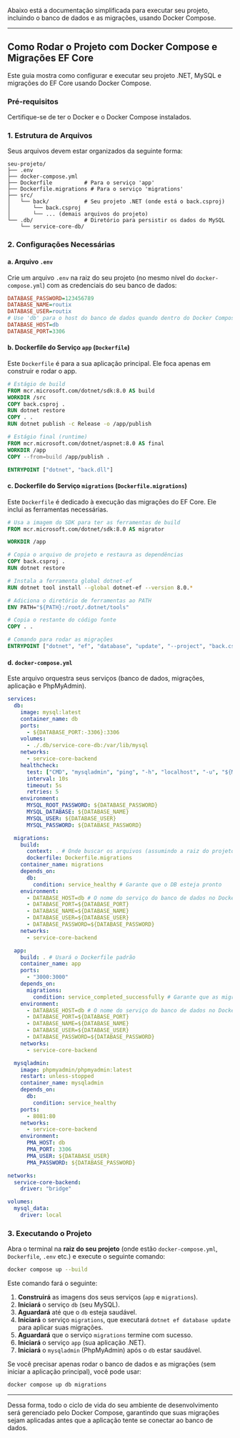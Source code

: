 Abaixo está a documentação simplificada para executar seu projeto, incluindo o banco de dados e as migrações, usando Docker Compose.

---

## Como Rodar o Projeto com Docker Compose e Migrações EF Core

Este guia mostra como configurar e executar seu projeto .NET, MySQL e migrações do EF Core usando Docker Compose.

### Pré-requisitos

Certifique-se de ter o Docker e o Docker Compose instalados.

### 1. Estrutura de Arquivos

Seus arquivos devem estar organizados da seguinte forma:

```
seu-projeto/
├── .env
├── docker-compose.yml
├── Dockerfile          # Para o serviço 'app'
├── Dockerfile.migrations # Para o serviço 'migrations'
├── src/
│   └── back/           # Seu projeto .NET (onde está o back.csproj)
│       └── back.csproj
│       └── ... (demais arquivos do projeto)
└── .db/                # Diretório para persistir os dados do MySQL
    └── service-core-db/
```

### 2. Configurações Necessárias

#### a. Arquivo `.env`

Crie um arquivo `.env` na raiz do seu projeto (no mesmo nível do `docker-compose.yml`) com as credenciais do seu banco de dados:

```ini
DATABASE_PASSWORD=123456789
DATABASE_NAME=routix
DATABASE_USER=routix
# Use 'db' para o host do banco de dados quando dentro do Docker Compose
DATABASE_HOST=db
DATABASE_PORT=3306
```

#### b. Dockerfile do Serviço `app` (`Dockerfile`)

Este `Dockerfile` é para a sua aplicação principal. Ele foca apenas em construir e rodar o app.

```dockerfile
# Estágio de build
FROM mcr.microsoft.com/dotnet/sdk:8.0 AS build
WORKDIR /src
COPY back.csproj .
RUN dotnet restore
COPY . .
RUN dotnet publish -c Release -o /app/publish

# Estágio final (runtime)
FROM mcr.microsoft.com/dotnet/aspnet:8.0 AS final
WORKDIR /app
COPY --from=build /app/publish .

ENTRYPOINT ["dotnet", "back.dll"]
```

#### c. Dockerfile do Serviço `migrations` (`Dockerfile.migrations`)

Este `Dockerfile` é dedicado à execução das migrações do EF Core. Ele inclui as ferramentas necessárias.

```dockerfile
# Usa a imagem do SDK para ter as ferramentas de build
FROM mcr.microsoft.com/dotnet/sdk:8.0 AS migrator

WORKDIR /app

# Copia o arquivo de projeto e restaura as dependências
COPY back.csproj .
RUN dotnet restore

# Instala a ferramenta global dotnet-ef
RUN dotnet tool install --global dotnet-ef --version 8.0.*

# Adiciona o diretório de ferramentas ao PATH
ENV PATH="${PATH}:/root/.dotnet/tools"

# Copia o restante do código fonte
COPY . .

# Comando para rodar as migrações
ENTRYPOINT ["dotnet", "ef", "database", "update", "--project", "back.csproj"]
```

#### d. `docker-compose.yml`

Este arquivo orquestra seus serviços (banco de dados, migrações, aplicação e PhpMyAdmin).

```yaml
services:
  db:
    image: mysql:latest
    container_name: db
    ports:
      - ${DATABASE_PORT:-3306}:3306
    volumes:
      - ./.db/service-core-db:/var/lib/mysql
    networks:
      - service-core-backend
    healthcheck:
      test: ["CMD", "mysqladmin", "ping", "-h", "localhost", "-u", "${MYSQL_USER}", "-p${MYSQL_PASSWORD}"]
      interval: 10s
      timeout: 5s
      retries: 5
    environment:
      MYSQL_ROOT_PASSWORD: ${DATABASE_PASSWORD}
      MYSQL_DATABASE: ${DATABASE_NAME}
      MYSQL_USER: ${DATABASE_USER}
      MYSQL_PASSWORD: ${DATABASE_PASSWORD}

  migrations:
    build:
      context: . # Onde buscar os arquivos (assumindo a raiz do projeto)
      dockerfile: Dockerfile.migrations
    container_name: migrations
    depends_on:
      db:
        condition: service_healthy # Garante que o DB esteja pronto
    environment:
      - DATABASE_HOST=db # O nome do serviço do banco de dados no Docker
      - DATABASE_PORT=${DATABASE_PORT}
      - DATABASE_NAME=${DATABASE_NAME}
      - DATABASE_USER=${DATABASE_USER}
      - DATABASE_PASSWORD=${DATABASE_PASSWORD}
    networks:
      - service-core-backend

  app:
    build: . # Usará o Dockerfile padrão
    container_name: app
    ports:
      - "3000:3000"
    depends_on:
      migrations:
        condition: service_completed_successfully # Garante que as migrações rodaram
    environment:
      - DATABASE_HOST=db # O nome do serviço do banco de dados no Docker
      - DATABASE_PORT=${DATABASE_PORT}
      - DATABASE_NAME=${DATABASE_NAME}
      - DATABASE_USER=${DATABASE_USER}
      - DATABASE_PASSWORD=${DATABASE_PASSWORD}
    networks:
      - service-core-backend

  mysqladmin:
    image: phpmyadmin/phpmyadmin:latest
    restart: unless-stopped
    container_name: mysqladmin
    depends_on:
      db:
        condition: service_healthy
    ports:
      - 8081:80
    networks:
      - service-core-backend
    environment:
      PMA_HOST: db
      PMA_PORT: 3306
      PMA_USER: ${DATABASE_USER}
      PMA_PASSWORD: ${DATABASE_PASSWORD}

networks:
  service-core-backend:
    driver: "bridge"

volumes:
  mysql_data:
    driver: local
```

### 3. Executando o Projeto

Abra o terminal na **raiz do seu projeto** (onde estão `docker-compose.yml`, `Dockerfile`, `.env` etc.) e execute o seguinte comando:

```bash
docker compose up --build
```

Este comando fará o seguinte:

1.  **Construirá** as imagens dos seus serviços (`app` e `migrations`).
2.  **Iniciará** o serviço `db` (seu MySQL).
3.  **Aguardará** até que o `db` esteja saudável.
4.  **Iniciará** o serviço `migrations`, que executará `dotnet ef database update` para aplicar suas migrações.
5.  **Aguardará** que o serviço `migrations` termine com sucesso.
6.  **Iniciará** o serviço `app` (sua aplicação .NET).
7.  **Iniciará** o `mysqladmin` (PhpMyAdmin) após o `db` estar saudável.

Se você precisar apenas rodar o banco de dados e as migrações (sem iniciar a aplicação principal), você pode usar:

```bash
docker compose up db migrations
```

---

Dessa forma, todo o ciclo de vida do seu ambiente de desenvolvimento será gerenciado pelo Docker Compose, garantindo que suas migrações sejam aplicadas antes que a aplicação tente se conectar ao banco de dados.